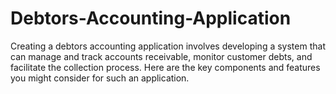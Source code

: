 # Debtors-Accounting-Application
Creating a debtors accounting application involves developing a system that can manage and track accounts receivable, monitor customer debts, and facilitate the collection process. Here are the key components and features you might consider for such an application.

